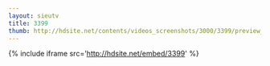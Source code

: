 ```yaml
---
layout: sieutv
title: 3399
thumb: http://hdsite.net/contents/videos_screenshots/3000/3399/preview_360p.mp4.jpg
---
```

{% include iframe src='http://hdsite.net/embed/3399' %}
 

